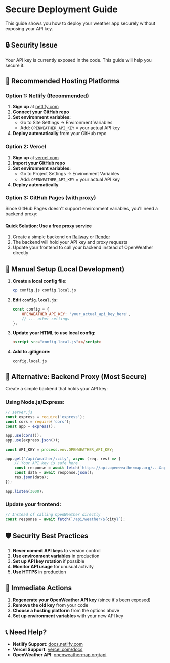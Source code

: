 # Secure Deployment Guide

This guide shows you how to deploy your weather app securely without exposing your API key.

## 🔒 Security Issue
Your API key is currently exposed in the code. This guide will help you secure it.

## 🚀 Recommended Hosting Platforms

### Option 1: Netlify (Recommended)
1. **Sign up** at [netlify.com](https://netlify.com)
2. **Connect your GitHub repo**
3. **Set environment variables:**
   - Go to Site Settings → Environment Variables
   - Add: `OPENWEATHER_API_KEY` = your actual API key
4. **Deploy automatically** from your GitHub repo

### Option 2: Vercel
1. **Sign up** at [vercel.com](https://vercel.com)
2. **Import your GitHub repo**
3. **Set environment variables:**
   - Go to Project Settings → Environment Variables
   - Add: `OPENWEATHER_API_KEY` = your actual API key
4. **Deploy automatically**

### Option 3: GitHub Pages (with proxy)
Since GitHub Pages doesn't support environment variables, you'll need a backend proxy:

#### Quick Solution: Use a free proxy service
1. Create a simple backend on [Railway](https://railway.app) or [Render](https://render.com)
2. The backend will hold your API key and proxy requests
3. Update your frontend to call your backend instead of OpenWeather directly

## 📝 Manual Setup (Local Development)

1. **Create a local config file:**
   ```bash
   cp config.js config.local.js
   ```

2. **Edit `config.local.js`:**
   ```javascript
   const config = {
       OPENWEATHER_API_KEY: 'your_actual_api_key_here',
       // ... other settings
   };
   ```

3. **Update your HTML to use local config:**
   ```html
   <script src="config.local.js"></script>
   ```

4. **Add to .gitignore:**
   ```
   config.local.js
   ```

## 🔧 Alternative: Backend Proxy (Most Secure)

Create a simple backend that holds your API key:

### Using Node.js/Express:
```javascript
// server.js
const express = require('express');
const cors = require('cors');
const app = express();

app.use(cors());
app.use(express.json());

const API_KEY = process.env.OPENWEATHER_API_KEY;

app.get('/api/weather/:city', async (req, res) => {
    // Your API key is safe here
    const response = await fetch(`https://api.openweathermap.org/...&appid=${API_KEY}`);
    const data = await response.json();
    res.json(data);
});

app.listen(3000);
```

### Update your frontend:
```javascript
// Instead of calling OpenWeather directly
const response = await fetch(`/api/weather/${city}`);
```

## 🛡️ Security Best Practices

1. **Never commit API keys** to version control
2. **Use environment variables** in production
3. **Set up API key rotation** if possible
4. **Monitor API usage** for unusual activity
5. **Use HTTPS** in production

## 🚨 Immediate Actions

1. **Regenerate your OpenWeather API key** (since it's been exposed)
2. **Remove the old key** from your code
3. **Choose a hosting platform** from the options above
4. **Set up environment variables** with your new API key

## 📞 Need Help?

- **Netlify Support**: [docs.netlify.com](https://docs.netlify.com)
- **Vercel Support**: [vercel.com/docs](https://vercel.com/docs)
- **OpenWeather API**: [openweathermap.org/api](https://openweathermap.org/api) 